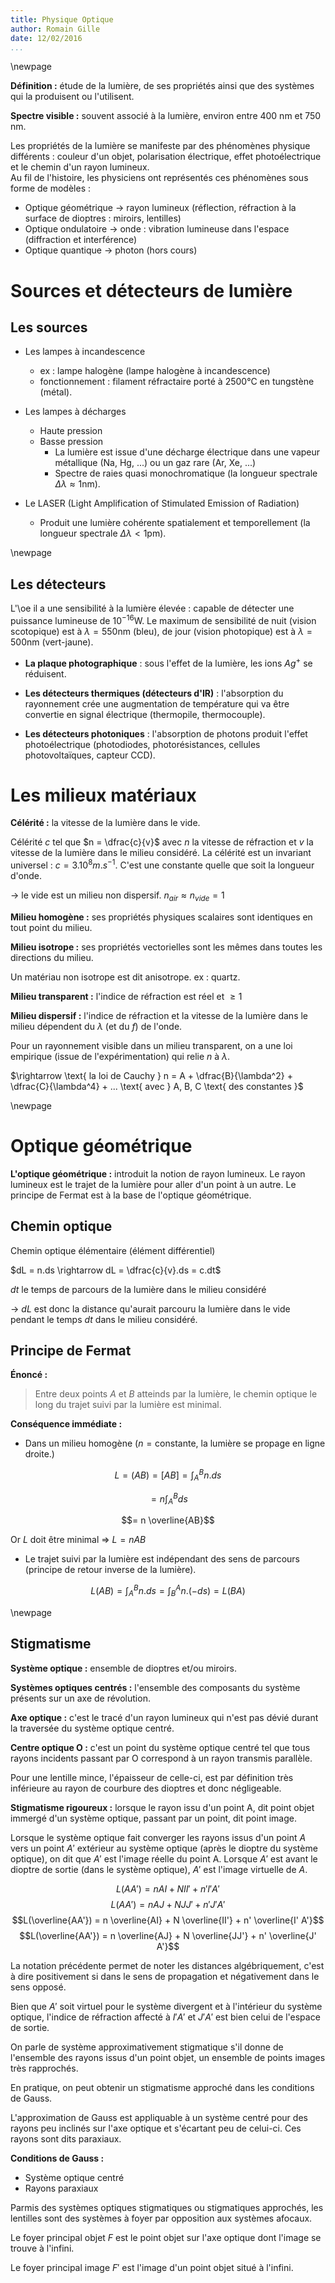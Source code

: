 ```yaml
---
title: Physique Optique
author: Romain Gille
date: 12/02/2016
...
```


\newpage

**Définition :** étude de la lumière, de ses propriétés ainsi que des systèmes 
  qui la produisent ou l'utilisent.

**Spectre visible :** souvent associé à la lumière, environ entre 400 nm et 750 
  nm.

Les propriétés de la lumière se manifeste par des phénomènes physique 
  différents : couleur d'un objet, polarisation électrique, effet 
  photoélectrique et le chemin d'un rayon lumineux.  
Au fil de l'histoire, les physiciens ont représentés ces phénomènes sous forme 
  de modèles :

* Optique géométrique $\rightarrow$ rayon lumineux (réflection, réfraction à la
  surface de dioptres : miroirs, lentilles)
* Optique ondulatoire $\rightarrow$ onde : vibration lumineuse dans l'espace 
  (diffraction et interférence)
* Optique quantique   $\rightarrow$ photon (hors cours)

# Sources et détecteurs de lumière

## Les sources

* Les lampes à incandescence 
    * ex : lampe halogène (lampe halogène à incandescence)
    * fonctionnement : filament réfractaire porté à 2500°C en 
      tungstène (métal).

* Les lampes à décharges
  	* Haute pression
  	* Basse pression
        * La lumière est issue d'une décharge électrique dans une vapeur 
          métallique (Na, Hg, ...) ou un gaz rare (Ar, Xe, ...)
        * Spectre de raies quasi monochromatique (la longueur spectrale 
          $\Delta \lambda \approx 1\text{nm}$).

* Le LASER (Light Amplification of Stimulated Emission of Radiation)
    * Produit une lumière cohérente spatialement et temporellement 
      (la longueur spectrale $\Delta \lambda < 1 \text{pm}$).

\newpage

## Les détecteurs

L'\oe il a une sensibilité à la lumière élevée : capable de détecter une 
  puissance lumineuse de $10^{-16} \text{W}$. Le maximum de sensibilité de nuit 
  (vision scotopique) est à $\lambda = 550 \text{nm}$ (bleu), de jour (vision 
  photopique) est à $\lambda = 500 \text{nm}$ (vert-jaune).

* **La plaque photographique** : sous l'effet de la lumière, les ions $Ag^+$ se 
  réduisent.

* **Les détecteurs thermiques (détecteurs d'IR)** : l'absorption du rayonnement 
  crée une augmentation de température qui va être convertie en signal 
  électrique (thermopile, thermocouple).

* **Les détecteurs photoniques** : l'absorption de photons produit l'effet 
  photoélectrique (photodiodes, photorésistances, cellules photovoltaïques, 
  capteur CCD).

# Les milieux matériaux

**Célérité :** la vitesse de la lumière dans le vide. 

Célérité $c$ tel que $n = \dfrac{c}{v}$ avec $n$ la vitesse de réfraction et $v$ 
  la vitesse de la lumière dans le milieu considéré. La célérité est un 
  invariant universel : $c = 3.10^8 m.s^{-1}$. C'est une constante quelle que 
  soit la longueur d'onde.

$\rightarrow$ le vide est un milieu non dispersif. 
  $n_{air} \approx n_{vide} = 1$

**Milieu homogène :** ses propriétés physiques scalaires sont identiques en tout 
  point du milieu.

**Milieu isotrope :** ses propriétés vectorielles sont les mêmes dans toutes les 
  directions du milieu.

Un matériau non isotrope est dit anisotrope. ex : quartz.

**Milieu transparent :** l'indice de réfraction est réel et $\geq 1$

**Milieu dispersif :** l'indice de réfraction et la vitesse de la lumière dans 
  le milieu dépendent du $\lambda$ (et du $f$) de l'onde.

Pour un rayonnement visible dans un milieu transparent, on a une loi empirique 
  (issue de l'expérimentation) qui relie $n$ à $\lambda$.
  
$\rightarrow \text{ la loi de Cauchy } n = A + \dfrac{B}{\lambda^2} + 
  \dfrac{C}{\lambda^4} + ... \text{ avec } A, B, C \text{ des constantes }$

\newpage

# Optique géométrique

**L'optique géométrique :** introduit la notion de rayon lumineux. Le rayon 
  lumineux est le trajet de la lumière pour aller d'un point à un autre. Le 
  principe de Fermat est à la base de l'optique géométrique.

## Chemin optique

Chemin optique élémentaire (élément différentiel)

$dL = n.ds \rightarrow dL = \dfrac{c}{v}.ds = c.dt$

$dt$ le temps de parcours de la lumière dans le milieu considéré

$\rightarrow$ $dL$ est donc la distance qu'aurait parcouru la lumière dans le 
  vide pendant le temps $dt$ dans le milieu considéré.

## Principe de Fermat

**Énoncé :**

> Entre deux points $A$ et $B$ atteinds par la lumière, le chemin optique le 
  long du trajet suivi par la lumière est minimal.

**Conséquence immédiate :**

* Dans un milieu homogène ($n = \text{constante}$, la lumière se propage en 
  ligne droite.)

$$L = (AB) = [AB] = \int^{B}_{A} n.ds$$

$$= n \int^{B}_{A} ds$$

$$= n \overline{AB}$$

Or $L$ doit être minimal $\Rightarrow$ $L = n AB$

* Le trajet suivi par la lumière est indépendant des sens de parcours (principe 
  de retour inverse de la lumière).

$$L (AB) = \int^{B}_{A} n.ds = \int^{A}_{B} n.(-ds) = L (BA)$$

\newpage

## Stigmatisme

**Système optique :** ensemble de dioptres et/ou miroirs.

**Systèmes optiques centrés :** l'ensemble des composants du système présents 
  sur un axe de révolution.

**Axe optique :** c'est le tracé d'un rayon lumineux qui n'est pas dévié durant 
  la traversée du système optique centré.

**Centre optique O :** c'est un point du système optique centré tel que tous 
rayons incidents passant par O correspond à un rayon transmis parallèle.

Pour une lentille mince, l'épaisseur de celle-ci, est par définition très 
  inférieure au rayon de courbure des dioptres et donc négligeable.

**Stigmatisme rigoureux :** lorsque le rayon issu d'un point A, dit point objet 
  immergé d'un système optique, passant par un point, dit point image.

Lorsque le système optique fait converger les rayons issus d'un point $A$ vers 
  un point $A'$ extérieur au système optique (après le dioptre du système 
  optique), on dit que $A'$ est l'image réelle du point A. Lorsque $A'$ est 
  avant le dioptre de sortie (dans le système optique), $A'$ est l'image 
  virtuelle de $A$.

$$L(AA') = n AI + N II' + n' I' A'$$
$$L(AA') = n AJ + N JJ' + n' J' A'$$
$$L(\overline{AA'}) = n \overline{AI} + N \overline{II'} + n' \overline{I' A'}$$
$$L(\overline{AA'}) = n \overline{AJ} + N \overline{JJ'} + n' \overline{J' A'}$$

La notation précédente permet de noter les distances algébriquement, c'est à 
  dire positivement si dans le sens de propagation et négativement dans le sens 
  opposé.

Bien que $A'$ soit virtuel pour le système divergent et à l'intérieur du système 
  optique, l'indice de réfraction affecté à $I'A'$ et $J'A'$ est bien celui de 
  l'espace de sortie.

On parle de système approximativement stigmatique s'il donne de l'ensemble des 
rayons issus d'un point objet, un ensemble de points images très rapprochés.

En pratique, on peut obtenir un stigmatisme approché dans les conditions de 
  Gauss.

L'approximation de Gauss est appliquable à un système centré pour des rayons peu 
  inclinés sur l'axe optique et s'écartant peu de celui-ci. Ces rayons sont dits 
  paraxiaux.

**Conditions de Gauss :**

* Système optique centré
* Rayons paraxiaux

Parmis des systèmes optiques stigmatiques ou stigmatiques approchés, les 
lentilles sont des systèmes à foyer par opposition aux systèmes afocaux.

Le foyer principal objet $F$ est le point objet sur l'axe optique dont l'image 
se trouve à l'infini.

Le foyer principal image $F'$ est l'image d'un point objet situé à l'infini.
